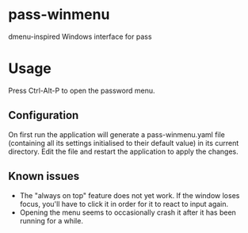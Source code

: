 # pass-winmenu
dmenu-inspired Windows interface for pass

# Usage

Press Ctrl-Alt-P to open the password menu.

## Configuration

On first run the application will generate a pass-winmenu.yaml file 
(containing all its settings initialised to their default value) in its current directory. 
Edit the file and restart the application to apply the changes.

## Known issues

- The "always on top" feature does not yet work. 
  If the window loses focus, you'll have to click it in order for it to react to input again.
- Opening the menu seems to occasionally crash it after it has been running for a while.
